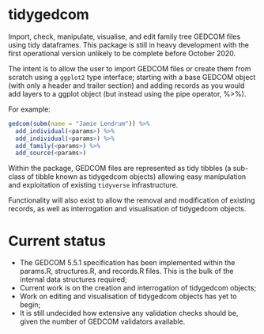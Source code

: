 # tidygedcom

Import, check, manipulate, visualise, and edit family tree GEDCOM files using tidy dataframes. This package is still in heavy development with the first operational version unlikely to be complete before October 2020.

The intent is to allow the user to import GEDCOM files or create them from scratch using a `ggplot2` type interface; starting with a base GEDCOM object (with only a header and trailer section) and adding records as you would add layers to a ggplot object (but instead using the pipe operator, %>%).

For example:

``` r
gedcom(subm(name = "Jamie Lendrum")) %>% 
  add_individual(<params>) %>% 
  add_individual(<params>) %>% 
  add_family(<params>) %>% 
  add_source(<params>)
```

Within the package, GEDCOM files are represented as tidy tibbles (a sub-class of tibble known as tidygedcom objects) allowing easy manipulation and exploitation of existing `tidyverse` infrastructure.

Functionality will also exist to allow the removal and modification of existing records, as well as interrogation and visualisation of tidygedcom objects.

# Current status

* The GEDCOM 5.5.1 specification has been implemented within the params.R, structures.R, and records.R files. This is the bulk of the internal data structures required;
* Current work is on the creation and interrogation of tidygedcom objects;
* Work on editing and visualisation of tidygedcom objects has yet to begin;
* It is still undecided how extensive any validation checks should be, given the number of GEDCOM validators available.